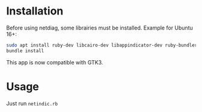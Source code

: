 # Installation

Before using netdiag, some librairies must be installed. Example for Ubuntu 16+:

```bash
sudo apt install ruby-dev libcairo-dev libappindicator-dev ruby-bundler ruby-gt3
bundle install
```

This app is now compatible with GTK3.

# Usage

Just run `netindic.rb`
